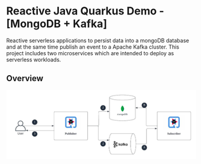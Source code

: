 # Reactive Java Quarkus Demo - [MongoDB + Kafka]

Reactive serverless applications to persist data into a mongoDB database and at the same time publish an event to a 
Apache Kafka cluster. This project includes two microservices which are intended to deploy as serverless workloads.

## Overview

![overview](./docs/overview.jpeg)